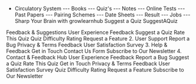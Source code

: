 
- Circulatory System
--- Books
--- Quiz's
--- Notes
--- Online Tests
--- Past Papers
--- Pairing Schemes
--- Date Sheets
--- Result
--- Jobs
--- Sharp Your Brain with growlearnhub
Suggest a Quiz
SuggestAQuiz

 Feedback & Suggestions
User Experience Feedback
Suggest a Quiz
Rate This Quiz
Quiz Difficulty Rating
Request a Feature
2. User Support
Report a Bug
Privacy & Terms Feedback
User Satisfaction Survey
3. Help & Feedback
Get in Touch
Contact Us Form
Subscribe to Our Newsletter
4. Contact & Feedback Hub
User Experience Feedback
Report a Bug
Suggest a Quiz
Rate This Quiz
Get in Touch
Privacy & Terms Feedback
User Satisfaction Survey
Quiz Difficulty Rating
Request a Feature
Subscribe to Our Newsletter